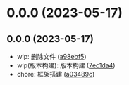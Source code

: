 # 0.0.0 (2023-05-17)

## 0.0.0 (2023-05-17)

- wip: 删除文件 ([a98ebf5](https://github.com/AnswerYYY/vue-answer-admin/commit/a98ebf5))
- wip(版本构建): 版本构建 ([7ec1da4](https://github.com/AnswerYYY/vue-answer-admin/commit/7ec1da4))
- chore: 框架搭建 ([a03489c](https://github.com/AnswerYYY/vue-answer-admin/commit/a03489c))
